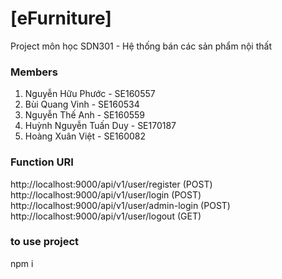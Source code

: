 # [eFurniture]
  Project môn học SDN301 - Hệ thống bán các sản phẩm nội thất
  
### Members
  1. Nguyễn Hữu Phước - SE160557
  2. Bùi Quang Vinh - SE160534
  3. Nguyễn Thế Anh - SE160559
  4. Huỳnh Nguyễn Tuấn Duy - SE170187
  5. Hoàng Xuân Việt - SE160082

### Function URI 

http://localhost:9000/api/v1/user/register        (POST)
http://localhost:9000/api/v1/user/login           (POST)
http://localhost:9000/api/v1/user/admin-login     (POST)
http://localhost:9000/api/v1/user/logout          (GET)



### to use project
npm i